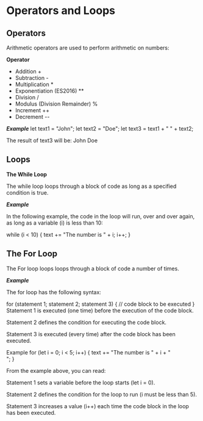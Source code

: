# **Operators and Loops**

## **Operators**

Arithmetic operators are used to perform arithmetic on numbers:

**Operator**

- Addition +
- Subtraction -
- Multiplication \*
- Exponentiation (ES2016) \*\*
- Division /
- Modulus (Division Remainder) %
- Increment ++
- Decrement --

**_Example_**
let text1 = "John";
let text2 = "Doe";
let text3 = text1 + " " + text2;

The result of text3 will be:
John Doe

## **Loops**

**The While Loop**

The while loop loops through a block of code as long as a specified condition is true.

**_Example_**

In the following example, the code in the loop will run, over and over again, as long as a variable (i) is less than 10:

while (i < 10) {
text += "The number is " + i;
i++;
}

## **The For Loop**

The For loop loops loops through a block of code a number of times.

**_Example_**

The for loop has the following syntax:

for (statement 1; statement 2; statement 3) {
// code block to be executed
}
Statement 1 is executed (one time) before the execution of the code block.

Statement 2 defines the condition for executing the code block.

Statement 3 is executed (every time) after the code block has been executed.

Example
for (let i = 0; i < 5; i++) {
text += "The number is " + i + "<br>";
}

From the example above, you can read:

Statement 1 sets a variable before the loop starts (let i = 0).

Statement 2 defines the condition for the loop to run (i must be less than 5).

Statement 3 increases a value (i++) each time the code block in the loop has been executed.
